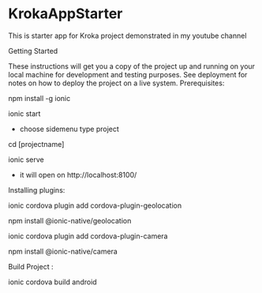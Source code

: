 # KrokaAppStarter
This is starter app for Kroka project demonstrated in my youtube channel 

Getting Started

These instructions will get you a copy of the project up and running on your local machine for development and testing purposes. See deployment for notes on how to deploy the project on a live system.
Prerequisites:

npm install -g ionic

ionic start 

* choose sidemenu type project

cd [projectname]

ionic serve 

* it will open on http://localhost:8100/


Installing plugins:

ionic cordova plugin add cordova-plugin-geolocation

npm install @ionic-native/geolocation

ionic cordova plugin add cordova-plugin-camera

npm install @ionic-native/camera

Build Project :

ionic cordova build android



